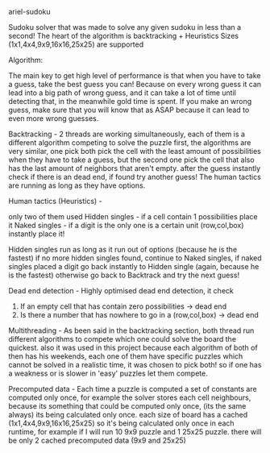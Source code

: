 ariel-sudoku


Sudoku solver that was made to solve any given sudoku in less than a second!
The heart of the algorithm is backtracking + Heuristics
Sizes (1x1,4x4,9x9,16x16,25x25) are supported

Algorithm:

The main key to get high level of performance is that when you have to take a guess, take the best guess you can! 
Because on every wrong guess it can lead into a big path of wrong guess, and it can take a lot of time until detecting that, in the meanwhile gold time is spent.
If you make an wrong guess, make sure that you will know that as ASAP because it can lead to even more wrong guesses.

Backtracking - 2 threads are working simultaneously, each of them is a different algorithm competing to solve the puzzle first, the algorithms are very similar, one pick both pick the cell with the least amount of possibilities when they have to take a guess, but the second one pick the cell that also has the last amount of neighbors that aren't empty. 
after the guess instantly check if there is an dead end, if found try another guess!
The human tactics are running as long as they have options.

Human tactics (Heuristics) - 

only two of them used
Hidden singles - if a cell contain 1 possibilities place it
Naked singles - if a digit is the only one is a certain unit (row,col,box) instantly place it!

Hidden singles run as long as it run out of options (because he is the fastest) if no more hidden singles found, continue to Naked singles, if naked singles placed a digit go back instantly to Hidden single (again, because he is the fastest) otherwise go back to Backtrack and try the next guess!

Dead end detection - Highly optimised dead end detection, 
it check
1) If an empty cell that has contain zero possibilities -> dead end
2) Is there a number that has nowhere to go in a (row,col,box) -> dead end





Multithreading - As been said in the backtracking section, both thread run different algorithms to compete which one could solve the board the quickest. also it was used in this project because each algorithm of both of then has his weekends, each one of them have specific puzzles which cannot be solved in a realistic time, it was chosen to pick both! so if one has a weakness or is slower in 'easy' puzzles let them compete.


Precomputed data - Each time a puzzle is computed a set of constants are computed only once, for example the solver stores each cell neighbours, because its something that could be computed only once, (its the same always) its being calculated only once. each size of board has a cached (1x1,4x4,9x9,16x16,25x25) so it's being calculated only once in each runtime, for example if I will run 10 9x9 puzzle and 1 25x25 puzzle. there will be only 2 cached precomputed data (9x9 and 25x25)
